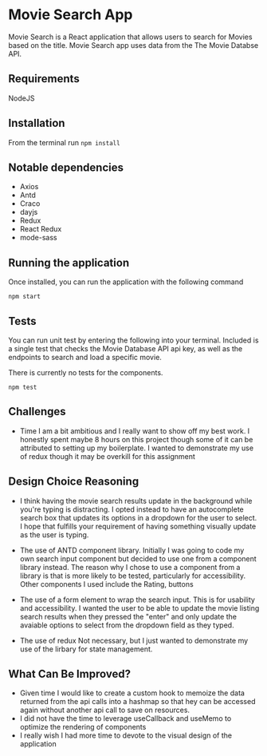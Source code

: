 # Movie Search App

Movie Search is a React application that allows users to search for Movies based on the title. Movie Search app uses data from the The Movie Databse API.

## Requirements

NodeJS

## Installation

From the terminal run
`npm install`

## Notable dependencies

- Axios
- Antd
- Craco
- dayjs
- Redux
- React Redux
- mode-sass

## Running the application

Once installed, you can run the application with the following command

`npm start`

## Tests

You can run unit test by entering the following into your terminal. Included is a single test that checks the Movie Database API api key, as well as the endpoints to search and load a specific movie.

There is currently no tests for the components.

`npm test`

## Challenges

- Time
  I am a bit ambitious and I really want to show off my best work. I honestly spent maybe 8 hours on this project though some of it can be attributed to setting up my boilerplate. I wanted to demonstrate my use of redux though it may be overkill for this assignment

## Design Choice Reasoning

- I think having the movie search results update in the background while you're typing is distracting. I opted instead to have an autocomplete search box that updates its options in a dropdown for the user to select. I hope that fulfills your requirement of having something visually update as the user is typing.

- The use of ANTD component library.
  Initially I was going to code my own search input component but decided to use one from a component library instead. The reason why I chose to use a component from a library is that is more likely to be tested, particularly for accessibility. Other components I used include the Rating, buttons

- The use of a form element to wrap the search input.
  This is for usability and accessibility. I wanted the user to be able to update the movie listing search results when they pressed the "enter" and only update the avaiable options to select from the dropdown field as they typed.

- The use of redux
  Not necessary, but I just wanted to demonstrate my use of the lirbary for state management.

## What Can Be Improved?

- Given time I would like to create a custom hook to memoize the data returned from the api calls into a hashmap so that hey can be accessed again without another api call to save on resources.
- I did not have the time to leverage useCallback and useMemo to optimize the rendering of components
- I really wish I had more time to devote to the visual design of the application
